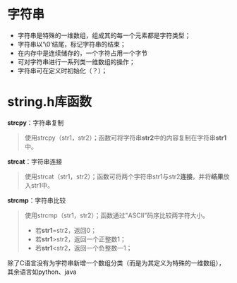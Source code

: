 


# **字符串**
- 字符串是特殊的一维数组，组成其的每一个元素都是字符类型；
- 字符串以‘\0’结尾，标记字符串的结束；
- 在内存中是连续储存的，一个字符占用一个字节
- 可对字符串进行一系列类一维数组的操作；
- 字符串可在定义时初始化（？）；

# string.h库函数

**strcpy**：字符串复制
>使用strcpy（str1，str2）；函数可将字符串**str2**中的内容复制在字符串**str1**中。

**strcat**：字符串连接
>使用strcat（str1，str2）；函数可将两个字符串str1与str2**连接**，并将**结果**放入str1中。

**strcmp**：字符串比较
>使用strcmp（str1，str2）；函数通过"ASCII"码序比较两字符大小。
>- 若**str1**=str2，返回0；
>- 若**str1**>str2，返回一个正整数1；
>- 若**str1**<str2，返回一个负整数—1；

除了C语言没有为字符串新增一个数组分类（而是为其定义为特殊的一维数组），其余语言如python、java
<!--stackedit_data:
eyJoaXN0b3J5IjpbLTE0ODYyODM2NTVdfQ==
-->